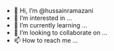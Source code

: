 - 👋 Hi, I’m @hussainramazani
- 👀 I’m interested in ...
- 🌱 I’m currently learning ...
- 💞️ I’m looking to collaborate on ...
- 📫 How to reach me ...

<!---
hussainramazani/hussainramazani is a ✨ special ✨ repository because its `README.md` (this file) appears on your GitHub profile.
You can click the Preview link to take a look at your changes.
--->
